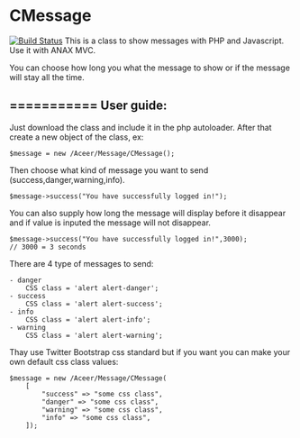 # CMessage
[![Build Status](https://travis-ci.org/Aceer/message.svg?branch=master)](https://travis-ci.org/Aceer/message.svg?branch=master)
This is a class to show messages with PHP and Javascript.
Use it with ANAX MVC.

You can choose how long you what the message to show or if the message will
stay all the time.

===========
User guide:
-------------------

Just download the class and include it in the php autoloader.
After that create a new object of the class, ex:

	$message = new /Aceer/Message/CMessage();
	
Then choose what kind of message you want to send (success,danger,warning,info).

	$message->success("You have successfully logged in!");

You can also supply how long the message will display before it disappear 
and if value is inputed the message will not disappear.

	$message->success("You have successfully logged in!",3000);
	// 3000 = 3 seconds

There are 4 type of messages to send:
	
	- danger
		CSS class = 'alert alert-danger';
	- success 
		CSS class = 'alert alert-success';
	- info 
		CSS class = 'alert alert-info';
	- warning 
		CSS class = 'alert alert-warning';
		
Thay use Twitter Bootstrap css standard but if you want you can make your own
default css class values:

	$message = new /Aceer/Message/CMessage(
		[
			"success" => "some css class",
			"danger" => "some css class",
			"warning" => "some css class",
			"info" => "some css class",
		]);